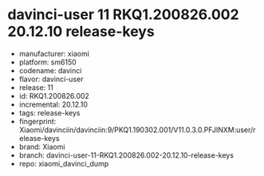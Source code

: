 # davinci-user 11 RKQ1.200826.002 20.12.10 release-keys
- manufacturer: xiaomi
- platform: sm6150
- codename: davinci
- flavor: davinci-user
- release: 11
- id: RKQ1.200826.002
- incremental: 20.12.10
- tags: release-keys
- fingerprint: Xiaomi/davinciin/davinciin:9/PKQ1.190302.001/V11.0.3.0.PFJINXM:user/release-keys
- brand: Xiaomi
- branch: davinci-user-11-RKQ1.200826.002-20.12.10-release-keys
- repo: xiaomi_davinci_dump
